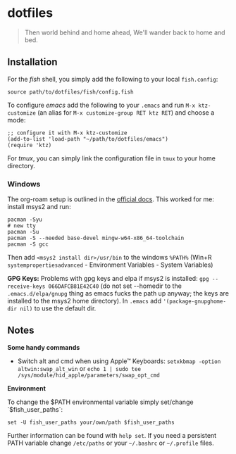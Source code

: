 # dotfiles #

> Then world behind and home ahead,
> We'll wander back to home and bed.


## Installation ##

For the *fish* shell, you simply add the following to your local `fish.config`:

```
source path/to/dotfiles/fish/config.fish
```

To configure *emacs* add the following to your `.emacs` and run `M-x
ktz-customize` (an alias for `M-x customize-group RET ktz RET`) and
choose a mode:

```elisp
;; configure it with M-x ktz-customize
(add-to-list 'load-path "~/path/to/dotfiles/emacs")
(require 'ktz)
```

For *tmux*, you can simply link the configuration file in `tmux` to
your home directory.


### Windows

The org-roam setup is outlined in the [official
docs](https://www.orgroam.com/manual.html#C-Compiler). This worked for
me: install msys2 and run:

``` shell
pacman -Syu
# new tty
pacman -Su
pacman -S --needed base-devel mingw-w64-x86_64-toolchain
pacman -S gcc
```

Then add `<msys2 install dir>/usr/bin` to the windows `%PATH%` (Win+R
`systempropertiesadvanced` - Environment Variables - System Variables)


**GPG Keys:** Problems with gpg keys and elpa if msys2 is installed: `gpg
--receive-keys 066DAFCB81E42C40` (do not set --homedir to the
`.emacs.d/elpa/gnupg` thing as emacs fucks the path up anyway; the
keys are installed to the msys2 home directory). In `.emacs` add
`'(package-gnupghome-dir nil)` to use the default dir.

## Notes ##

__Some handy commands__

* Switch alt and cmd when using Apple™ Keyboards: `setxkbmap -option altwin:swap_alt_win` or `echo 1 | sudo tee /sys/module/hid_apple/parameters/swap_opt_cmd`

__Environment__

To change the $PATH environmental variable simply set/change
`$fish_user_paths`:

```
set -U fish_user_paths your/own/path $fish_user_paths
```

Further information can be found with `help set`.  If you need a
persistent PATH variable change `/etc/paths` or your `~/.bashrc` or
`~/.profile` files.
